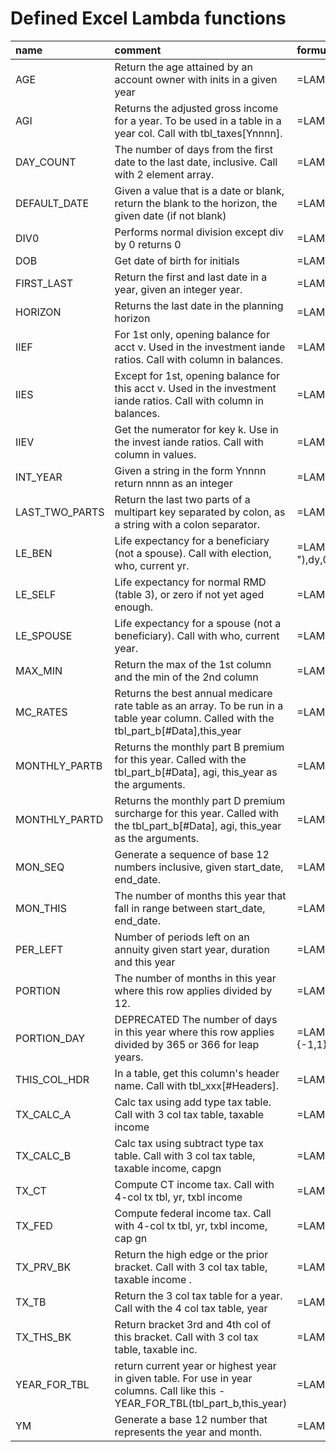 # Defined Excel Lambda functions

| name           | comment                                                                                                                                | formula                                                                                                                                                        |
|:---------------|:---------------------------------------------------------------------------------------------------------------------------------------|:---------------------------------------------------------------------------------------------------------------------------------------------------------------|
| AGE            | Return the age attained by an account owner with inits in a given year                                                                 | =LAMBDA(inits,yr,ROUNDDOWN(((DATE(yr,12,31)-DOB(inits))/365.25),0))                                                                                            |
| AGI            | Returns the adjusted gross income for a year.  To be used in a table in a year col. Call with tbl_taxes[Ynnnn].                        | =LAMBDA(ycol,XLOOKUP("Adjusted gross - TOTAL",tbl_taxes[Key],ycol))                                                                                            |
| DAY_COUNT      | The number of days from the first date to the last date, inclusive. Call with 2 element array.                                         | =LAMBDA(arr,MAX(0,1+SUM({-1,1}*arr)))                                                                                                                          |
| DEFAULT_DATE   | Given a value that is a date or blank, return the blank to the horizon, the given date (if not blank)                                  | =LAMBDA(d,IF(ISBLANK(d),HORIZON(),d))                                                                                                                          |
| DIV0           | Performs normal division except div by 0 returns 0                                                                                     | =LAMBDA(n,d,IF(d=0,0,n/d))                                                                                                                                     |
| DOB            | Get date of birth for initials                                                                                                         | =LAMBDA(inits,XLOOKUP(inits,tbl_people[Initials],tbl_people[DOB]))                                                                                             |
| FIRST_LAST     | Return the first and last date in a year, given an integer year.                                                                       | =LAMBDA(y,HSTACK(DATE(y,1,1),DATE(y,12,31)))                                                                                                                   |
| HORIZON        | Returns the last date in the planning horizon                                                                                          | =LAMBDA(DATE(0+RIGHT(TAKE(tbl_balances[#Headers],1,-1),4),12,31))                                                                                              |
| IIEF           | For 1st only, opening balance for acct v. Used in the investment iande ratios. Call with column in balances.                           | =LAMBDA(v,col,XLOOKUP(v &":Start Bal",tbl_balances[Key],col))                                                                                                  |
| IIES           | Except for 1st, opening balance for this acct v. Used in the investment iande ratios. Call with column in balances.                    | =LAMBDA(v,col,XLOOKUP(v &" - TOTAL",tbl_balances[Key],col))                                                                                                    |
| IIEV           | Get the numerator for key k. Use in the invest iande ratios. Call with column in values.                                               | =LAMBDA(k,col,XLOOKUP(k,tbl_invest_iande_values[Key],col))                                                                                                     |
| INT_YEAR       | Given a string in the form Ynnnn return nnnn as an integer                                                                             | =LAMBDA(yyear,INT(RIGHT(yyear,4)))                                                                                                                             |
| LAST_TWO_PARTS | Return the last two parts of a multipart key separated by colon, as a string with a colon separator.                                   | =LAMBDA(key,TEXTJOIN(":",FALSE,TAKE(TEXTSPLIT(key,":"),1,-2)))                                                                                                 |
| LE_BEN         | Life expectancy for a beneficiary (not a spouse). Call with election, who, current yr.                                                 | =LAMBDA(election,who,cy,LET(e,TEXTSPLIT(election,"-"),dy,0+TAKE(e,1,-1),g,AGE(who,dy),lead,XLOOKUP(g,tbl_rmd_1[Age],tbl_rmd_1[Life Expectancy]),lead-(cy-dy))) |
| LE_SELF        | Life expectancy for normal RMD (table 3), or zero if not yet aged enough.                                                              | =LAMBDA(who,yr,XLOOKUP(AGE(who,yr),tbl_rmd_3[Age],tbl_rmd_3[Distribution],0))                                                                                  |
| LE_SPOUSE      | Life expectancy for a spouse (not a beneficiary). Call with who, current year.                                                         | =LAMBDA(who,yr,LET(g,AGE(who,yr),le,XLOOKUP(g,tbl_rmd_1[Age],tbl_rmd_1[Life Expectancy]),le))                                                                  |
| MAX_MIN        | Return the max of the 1st column and the min of the 2nd column                                                                         | =LAMBDA(arr,HSTACK(MAX(CHOOSECOLS(arr,1)),MIN(CHOOSECOLS(arr,2))))                                                                                             |
| MC_RATES       | Returns the best annual medicare rate table as an array. To be run in a table year column. Called with the tbl_part_b[#Data],this_year | =LAMBDA(all_rates,this_year,FILTER(all_rates,CHOOSECOLS(all_rates,1)=YEAR_FOR_TBL(all_rates,this_year)))                                                       |
| MONTHLY_PARTB  | Returns the monthly part B premium for this year. Called with the tbl_part_b[#Data], agi, this_year as the arguments.                  | =LAMBDA(arr,agi,yr,LET(rates,MC_RATES(arr,yr),m,CHOOSECOLS(rates,3),b,CHOOSECOLS(rates,4),XLOOKUP(agi,m,b,0,1)))                                               |
| MONTHLY_PARTD  | Returns the monthly part D premium surcharge for this year.  Called with the tbl_part_b[#Data], agi, this_year as the arguments.       | =LAMBDA(arr,agi,yr,LET(rates,MC_RATES(arr,yr),m,CHOOSECOLS(rates,3),b,CHOOSECOLS(rates,5),XLOOKUP(agi,m,b,0,1)))                                               |
| MON_SEQ        | Generate a sequence of base 12 numbers inclusive, given start_date, end_date.                                                          | =LAMBDA(sd,ed,LET(sm,YM(sd),em,YM(ed),SEQUENCE(1,1+em-sm,sm)))                                                                                                 |
| MON_THIS       | The number of months this year that fall in range between start_date, end_date.                                                        | =LAMBDA(sd,ed,yr,SUM(IF(ISNUMBER(MATCH(SEQUENCE(1,12,12*yr),MON_SEQ(sd,ed),0)),1,0)))                                                                          |
| PER_LEFT       | Number of periods left on an annuity given start year, duration and this year                                                          | =LAMBDA(sy,dur,ty,(dur-(ty-sy))*(ty>=sy)*(ty<(sy+dur)))                                                                                                        |
| PORTION        | The number of months in this year where this row applies divided by 12.                                                                | =LAMBDA(s,e,y,MON_THIS(s,DEFAULT_DATE(e),y)/12)                                                                                                                |
| PORTION_DAY    | DEPRECATED The number of days in this year where this row applies divided by 365 or 366 for leap years.                                | =LAMBDA(s,e,y,DAY_COUNT(MAX_MIN(VSTACK(HSTACK(s,DEFAULT_DATE(e)),FIRST_LAST(y))))/(1+SUM(FIRST_LAST(y)*{-1,1})))                                               |
| THIS_COL_HDR   | In a table, get this column's header name. Call with tbl_xxx[#Headers].                                                                | =LAMBDA(h,CHOOSECOLS(h,COLUMN()-(TAKE(COLUMN(h),1,1)-1)))                                                                                                      |
| TX_CALC_A      | Calc tax using add type tax table. Call with 3 col tax table, taxable income                                                           | =LAMBDA(tt,ti,LET(m,ti-TX_PRV_BK(tt,ti),tx,TX_THS_BK(tt,ti)*EXPAND(m,1,2,1),SUM(tx)))                                                                          |
| TX_CALC_B      | Calc tax using subtract type tax table. Call with 3 col tax table, taxable income, capgn                                               | =LAMBDA(tt,ti,cg,SUM(XLOOKUP(ti-cg,CHOOSECOLS(tt,1),CHOOSECOLS(tt,2,3),0,-1)*EXPAND((ti-cg),1,2,-1))+0.15*cg)                                                  |
| TX_CT          | Compute CT income tax. Call with 4-col tx tbl, yr, txbl income                                                                         | =LAMBDA(tbl,yr,ti,TX_CALC_A(TX_TB(tbl,yr),ti))                                                                                                                 |
| TX_FED         | Compute federal income tax. Call with 4-col tx tbl, yr, txbl income, cap gn                                                            | =LAMBDA(tbl,yr,ti,cg,TX_CALC_B(TX_TB(tbl,yr),ti,cg))                                                                                                           |
| TX_PRV_BK      | Return the high edge or the prior bracket. Call with 3 col tax table, taxable income .                                                 | =LAMBDA(tt,ti,LET(b,DROP(tt,0,-2),TAKE(FILTER(b,b<ti),-1,1)))                                                                                                  |
| TX_TB          | Return the 3 col tax table for a year. Call with the 4 col tax table, year                                                             | =LAMBDA(arr,yr,DROP(FILTER(arr,CHOOSECOLS(arr,1)=yr),0,1))                                                                                                     |
| TX_THS_BK      | Return bracket 3rd and 4th col of this bracket. Call with 3 col tax table, taxable inc.                                                | =LAMBDA(tt,ti,XLOOKUP(ti,CHOOSECOLS(tt,1),CHOOSECOLS(tt,2,3),0,1))                                                                                             |
| YEAR_FOR_TBL   | return current year or highest year in given table. For use in year columns. Call like this - YEAR_FOR_TBL(tbl_part_b,this_year)       | =LAMBDA(arr,this_year,MIN(this_year,MAX(CHOOSECOLS(arr,1))))                                                                                                   |
| YM             | Generate a base 12 number that represents the year and month.                                                                          | =LAMBDA(d,(MONTH(d)-1)+12*YEAR(d))                                                                                                                             |